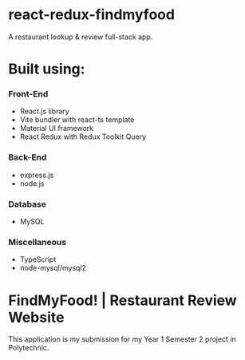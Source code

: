 # react-redux-findmyfood
A restaurant lookup & review full-stack app.

# Built using:
### Front-End
- React.js library
- Vite bundler with react-ts template
- Material UI framework
- React Redux with Redux Toolkit Query

### Back-End
- express.js
- node.js

### Database
- MySQL

### Miscellaneous
- TypeScript
- node-mysql/mysql2


# FindMyFood! | Restaurant Review Website
This application is my submission for my Year 1 Semester 2 project in Polytechnic.